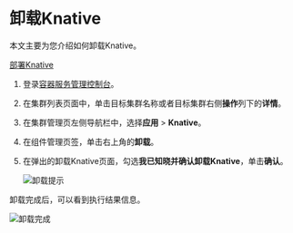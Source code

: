 # 卸载Knative

本文主要为您介绍如何卸载Knative。

[部署Knative](/intl.zh-CN/Kubernetes集群用户指南/Knative管理/Knative组件管理/部署Knative.md)

1.  登录[容器服务管理控制台](https://cs.console.aliyun.com)。

2.  在集群列表页面中，单击目标集群名称或者目标集群右侧**操作**列下的**详情**。

3.  在集群管理页左侧导航栏中，选择**应用** \> **Knative**。

4.  在组件管理页签，单击右上角的**卸载**。

5.  在弹出的卸载Knative页面，勾选**我已知晓并确认卸载Knative**，单击**确认**。

    ![卸载提示](https://static-aliyun-doc.oss-accelerate.aliyuncs.com/assets/img/zh-CN/7895659951/p48912.png)


卸载完成后，可以看到执行结果信息。

![卸载完成](https://static-aliyun-doc.oss-accelerate.aliyuncs.com/assets/img/zh-CN/7895659951/p48913.png)

